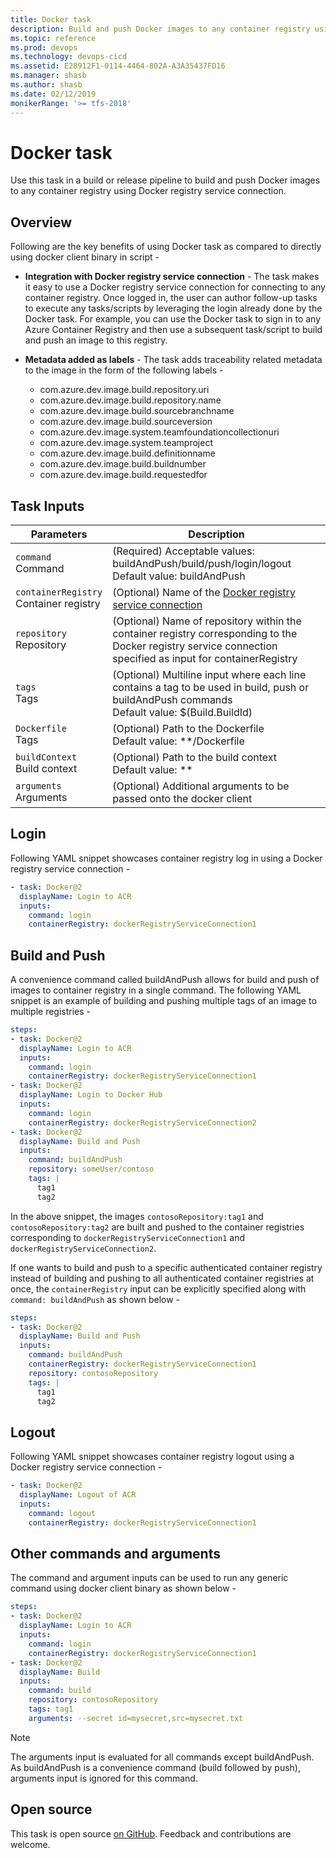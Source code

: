 ```yaml
---
title: Docker task
description: Build and push Docker images to any container registry using Docker registry service connection
ms.topic: reference
ms.prod: devops
ms.technology: devops-cicd
ms.assetid: E28912F1-0114-4464-802A-A3A35437FD16
ms.manager: shasb
ms.author: shasb
ms.date: 02/12/2019
monikerRange: '>= tfs-2018'
---
```


# Docker task

Use this task in a build or release pipeline to build and push Docker images to any container registry using Docker registry service connection.

## Overview

Following are the key benefits of using Docker task as compared to directly using docker client binary in script - 

- **Integration with Docker registry service connection** - The task makes it easy to use a Docker registry service connection for connecting to any container registry. Once logged in, the user can author follow-up tasks to execute any tasks/scripts by leveraging the login already done by the Docker task. For example, you can use the Docker task to sign in to any Azure Container Registry and then use a subsequent task/script to build and push an image to this registry. 

- **Metadata added as labels** - The task adds traceability related metadata to the image in the form of the following labels -  
  - com.azure.dev.image.build.repository.uri
  - com.azure.dev.image.build.repository.name
  - com.azure.dev.image.build.sourcebranchname
  - com.azure.dev.image.build.sourceversion
  - com.azure.dev.image.system.teamfoundationcollectionuri
  - com.azure.dev.image.system.teamproject
  - com.azure.dev.image.build.definitionname
  - com.azure.dev.image.build.buildnumber
  - com.azure.dev.image.build.requestedfor

## Task Inputs

<table>
  <thead>
    <tr>
      <th>Parameters</th>
      <th>Description</th>
    </tr>
  </thead>
  <tr>
    <td><code>command</code><br/>Command</td>
    <td>(Required) Acceptable values: buildAndPush/build/push/login/logout<br/>Default value: buildAndPush</td>
  </tr>
  <tr>
    <td><code>containerRegistry</code><br/>Container registry</td>
    <td>(Optional) Name of the <a href="../../library/service-endpoints.md#sep-docreg" data-raw-source="[Docker registry service connection](../../library/service-endpoints.md#sep-docreg)">Docker registry service connection</a></td>
  </tr>
  <tr>
    <td><code>repository</code><br/>Repository</td>
    <td>(Optional) Name of repository within the container registry corresponding to the Docker registry service connection specified as input for containerRegistry</td>
  </tr>
  <tr>
    <td><code>tags</code><br/>Tags</td>
    <td>(Optional) Multiline input where each line contains a tag to be used in build, push or buildAndPush commands<br/>Default value: $(Build.BuildId)</td>
  </tr>
  <tr>
    <td><code>Dockerfile</code><br/>Tags</td>
    <td>(Optional) Path to the Dockerfile<br/>Default value: **/Dockerfile</td>
  </tr>
  <tr>
    <td><code>buildContext</code><br/>Build context</td>
    <td>(Optional) Path to the build context<br/>Default value: **</td>
  </tr>
  <tr>
    <td><code>arguments</code><br/>Arguments</td>
    <td>(Optional) Additional arguments to be passed onto the docker client</td>
  </tr>
</table>

## Login
Following YAML snippet showcases container registry log in using a Docker registry service connection - 

```YAML
- task: Docker@2
  displayName: Login to ACR
  inputs:
    command: login
    containerRegistry: dockerRegistryServiceConnection1
```

## Build and Push
A convenience command called buildAndPush allows for build and push of images to container registry in a single command. The following YAML snippet is an example of building and pushing multiple tags of an image to multiple registries - 

```YAML
steps:
- task: Docker@2
  displayName: Login to ACR
  inputs:
    command: login
    containerRegistry: dockerRegistryServiceConnection1
- task: Docker@2
  displayName: Login to Docker Hub
  inputs:
    command: login
    containerRegistry: dockerRegistryServiceConnection2
- task: Docker@2
  displayName: Build and Push
  inputs:
    command: buildAndPush
    repository: someUser/contoso
    tags: |
      tag1
      tag2
```

In the above snippet, the images ```contosoRepository:tag1``` and ```contosoRepository:tag2``` are built and pushed to the container registries corresponding to ```dockerRegistryServiceConnection1``` and ```dockerRegistryServiceConnection2```. 

If one wants to build and push to a specific authenticated container registry instead of building and pushing to all authenticated container registries at once, the ```containerRegistry``` input can be explicitly specified along with ```command: buildAndPush``` as shown below - 

```YAML
steps:
- task: Docker@2
  displayName: Build and Push
  inputs:
    command: buildAndPush
    containerRegistry: dockerRegistryServiceConnection1
    repository: contosoRepository
    tags: |
      tag1
      tag2
```


## Logout
Following YAML snippet showcases container registry logout using a Docker registry service connection - 

```YAML
- task: Docker@2
  displayName: Logout of ACR
  inputs:
    command: logout
    containerRegistry: dockerRegistryServiceConnection1
```

## Other commands and arguments
The command and argument inputs can be used to run any generic command using docker client binary as shown below - 

```YAML
steps:
- task: Docker@2
  displayName: Login to ACR
  inputs:
    command: login
    containerRegistry: dockerRegistryServiceConnection1
- task: Docker@2
  displayName: Build
  inputs:
    command: build
    repository: contosoRepository
    tags: tag1
    arguments: --secret id=mysecret,src=mysecret.txt
```

> [!NOTE]
> The arguments input is evaluated for all commands except buildAndPush. As buildAndPush is a convenience command (build followed by push), arguments input is ignored for this command.

## Open source

This task is open source [on GitHub](https://github.com/Microsoft/azure-pipelines-tasks/tree/master/Tasks/DockerV2). Feedback and contributions are welcome.

